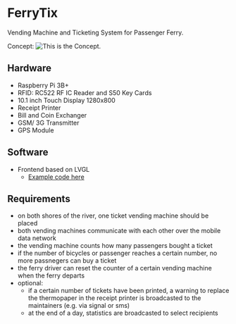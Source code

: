 # FerryTix
Vending Machine and Ticketing System for Passenger Ferry.

Concept:
![This is the Concept.](https://github.com/ferrytix/diagrams/concept.png)

## Hardware
- Raspberry Pi 3B+
- RFID: RC522 RF IC Reader and S50 Key Cards
- 10.1 inch Touch Display 1280x800
- Receipt Printer
- Bill and Coin Exchanger
- GSM/ 3G Transmitter
- GPS Module

## Software
- Frontend based on LVGL
	- [Example code here](https://github.com/littlevgl/pc_simulator_sdl_eclipse.git)

## Requirements
- on both shores of the river, one ticket vending machine should be placed
- both vending machines communicate with each other over the mobile data network
- the vending machine counts how many passengers bought a ticket
- if the number of bicycles or passenger reaches a certain number, no more passnegers can buy a ticket
- the ferry driver can reset the counter of a certain vending machine when the ferry departs
- optional:
	- if a certain number of tickets have been printed, a warning to replace the thermopaper in the receipt printer is broadcasted to the maintainers (e.g. via signal or sms)
	- at the end of a day, statistics are broadcasted to select recipients
